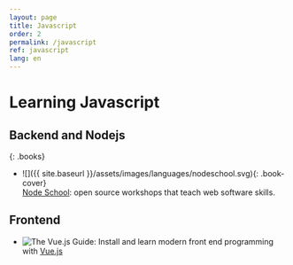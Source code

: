 ```yaml
---
layout: page
title: Javascript
order: 2
permalink: /javascript
ref: javascript
lang: en
---
```


# Learning Javascript

## Backend and Nodejs

{: .books}
- ![]({{ site.baseurl }}/assets/images/languages/nodeschool.svg){: .book-cover}  
  [Node School](https://nodeschool.io/#workshoppers): open source workshops that teach web software skills.

## Frontend

- ![The Vue.js Guide](https://vuejs.org/v2/guide/): Install and learn modern front end programming with [Vue.js](https://vuejs.org/v2/guide/)
